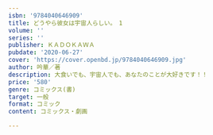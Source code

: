 ```yaml
---
isbn: '9784040646909'
title: どうやら彼女は宇宙人らしい。　1
volume: ''
series: ''
publisher: ＫＡＤＯＫＡＷＡ
pubdate: '2020-06-27'
cover: 'https://cover.openbd.jp/9784040646909.jpg'
author: 吟華／著
description: 大食いでも、宇宙人でも、あなたのことが大好きです！！
price: '580'
genre: コミックス(書)
target: 一般
format: コミック
content: コミックス・劇画

---
```

